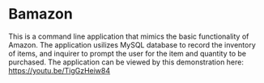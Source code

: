 # Bamazon

This is a command line application that mimics the basic functionality of Amazon. 
The application usilizes MySQL database to record the inventory of items, and inquirer to prompt the user for the item and quantity to be purchased. 
The application can be viewed by this demonstration here: https://youtu.be/TigGzHeiw84
